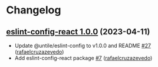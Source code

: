 # Changelog

## [eslint-config-react 1.0.0](https://github.com/untile/js-configs/releases/tag/eslint-config-react-1.0.0) (2023-04-11)
- Update @untile/eslint-config to v1.0.0 and README [\#27](https://github.com/untile/js-configs/pull/27) ([rafaelcruzazevedo](https://github.com/rafaelcruzazevedo))
- Add eslint-config-react package [\#7](https://github.com/untile/js-configs/pull/7) ([rafaelcruzazevedo](https://github.com/rafaelcruzazevedo))
